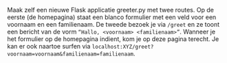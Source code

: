Maak zelf een nieuwe Flask applicatie greeter.py met twee routes.
Op de eerste (de homepagina) staat een blanco formulier met een veld voor een voornaam en een familienaam.
De tweede bezoek je via `/greet` en ze toont een bericht van de vorm `“Hallo, <voornaam> <familienaam>”`.
Wanneer je het formulier op de homepagina indient, kom je op deze pagina terecht.
Je kan er ook naartoe surfen via `localhost:XYZ/greet?voornaam=voornaam&familienaam=familienaam`.
